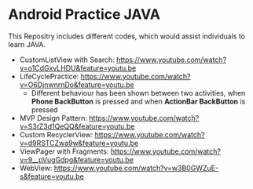 # Android Practice JAVA

This Repositry includes different codes, which would assist individuals to learn JAVA.

- CustomListView with Search: https://www.youtube.com/watch?v=o1CdGxvLHDU&feature=youtu.be
- LifeCyclePractice: https://www.youtube.com/watch?v=O6DjnwnrnDo&feature=youtu.be
    * Different behaviour has been shown between two activities, when **Phone BackButton** is pressed and when **ActionBar BackButton** is pressed
- MVP Design Pattern: https://www.youtube.com/watch?v=S3rZ3d1QeQQ&feature=youtu.be
- Custom RecyclerView: https://www.youtube.com/watch?v=d9RSTCZwa9w&feature=youtu.be
- ViewPager with Fragments: https://www.youtube.com/watch?v=9__pVugGdpg&feature=youtu.be
- WebView: https://www.youtube.com/watch?v=w3B0GWZuE-s&feature=youtu.be
